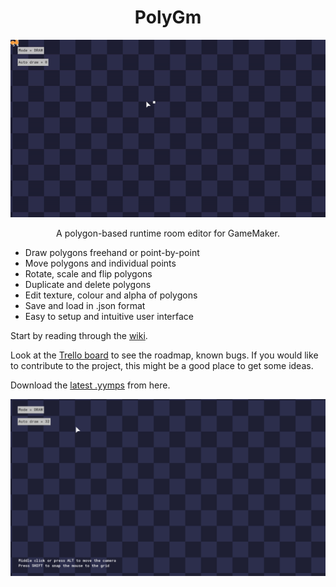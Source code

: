 <h1 align="center">PolyGm</h1>

<p align = "center">
  <img src="https://github.com/rooksword/PolyGm/blob/main/gifs/gmlogo.gif" alt="GM logo drawn with PolyGm"/>
</p>

<p align="center">A polygon-based runtime room editor for GameMaker.</p>

- Draw polygons freehand or point-by-point
- Move polygons and individual points
- Rotate, scale and flip polygons
- Duplicate and delete polygons
- Edit texture, colour and alpha of polygons
- Save and load in .json format
- Easy to setup and intuitive user interface

Start by reading through the <a href = "https://github.com/rooksword/PolyGM/wiki">wiki</a>.

Look at the <a href = "https://trello.com/invite/b/auhlv5Fn/ATTI5a88890fbe652142c261b30cead4fafeEEE8A927/polygm">Trello board</a> to see the roadmap, known bugs. If you would like to contribute to the project, this might be a good place to get some ideas.

Download the <a href = "https://github.com/rooksword/PolyGm/releases">latest .yymps</a> from here.

<p align = "center">
  <img src="https://github.com/rooksword/PolyGm/blob/main/gifs/hi.gif" alt="Hi drawn with PolyGm"/>
</p>
